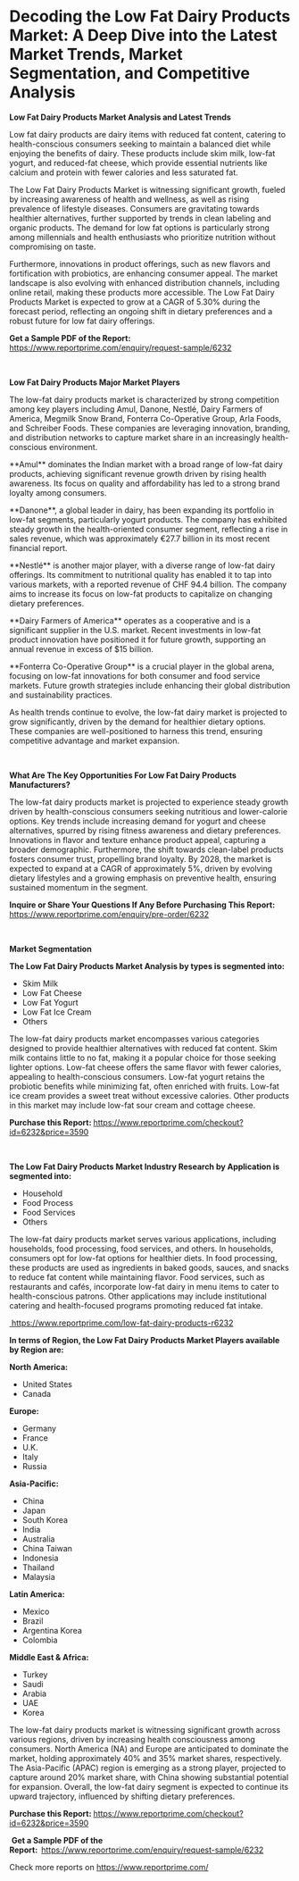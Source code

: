 <p><h1>Decoding the Low Fat Dairy Products Market: A Deep Dive into the Latest Market Trends, Market Segmentation, and Competitive Analysis</h1></p><p><strong>Low Fat Dairy Products Market Analysis and Latest Trends</strong></p>
<p><p>Low fat dairy products are dairy items with reduced fat content, catering to health-conscious consumers seeking to maintain a balanced diet while enjoying the benefits of dairy. These products include skim milk, low-fat yogurt, and reduced-fat cheese, which provide essential nutrients like calcium and protein with fewer calories and less saturated fat.</p><p>The Low Fat Dairy Products Market is witnessing significant growth, fueled by increasing awareness of health and wellness, as well as rising prevalence of lifestyle diseases. Consumers are gravitating towards healthier alternatives, further supported by trends in clean labeling and organic products. The demand for low fat options is particularly strong among millennials and health enthusiasts who prioritize nutrition without compromising on taste.</p><p>Furthermore, innovations in product offerings, such as new flavors and fortification with probiotics, are enhancing consumer appeal. The market landscape is also evolving with enhanced distribution channels, including online retail, making these products more accessible. The Low Fat Dairy Products Market is expected to grow at a CAGR of 5.30% during the forecast period, reflecting an ongoing shift in dietary preferences and a robust future for low fat dairy offerings.</p></p>
<p><strong>Get a Sample PDF of the Report:&nbsp;</strong> <a href="https://www.reportprime.com/enquiry/request-sample/6232?utm_campaign=2444&utm_medium=2&utm_source=Github&utm_content=ia&utm_term=19032025&utm_id=low-fat-dairy-products">https://www.reportprime.com/enquiry/request-sample/6232</a></p>
<p>&nbsp;</p>
<p><strong>Low Fat Dairy Products Major Market Players</strong></p>
<p><p>The low-fat dairy products market is characterized by strong competition among key players including Amul, Danone, Nestlé, Dairy Farmers of America, Megmilk Snow Brand, Fonterra Co-Operative Group, Arla Foods, and Schreiber Foods. These companies are leveraging innovation, branding, and distribution networks to capture market share in an increasingly health-conscious environment.</p><p>**Amul** dominates the Indian market with a broad range of low-fat dairy products, achieving significant revenue growth driven by rising health awareness. Its focus on quality and affordability has led to a strong brand loyalty among consumers. </p><p>**Danone**, a global leader in dairy, has been expanding its portfolio in low-fat segments, particularly yogurt products. The company has exhibited steady growth in the health-oriented consumer segment, reflecting a rise in sales revenue, which was approximately €27.7 billion in its most recent financial report.</p><p>**Nestlé** is another major player, with a diverse range of low-fat dairy offerings. Its commitment to nutritional quality has enabled it to tap into various markets, with a reported revenue of CHF 94.4 billion. The company aims to increase its focus on low-fat products to capitalize on changing dietary preferences.</p><p>**Dairy Farmers of America** operates as a cooperative and is a significant supplier in the U.S. market. Recent investments in low-fat product innovation have positioned it for future growth, supporting an annual revenue in excess of $15 billion.</p><p>**Fonterra Co-Operative Group** is a crucial player in the global arena, focusing on low-fat innovations for both consumer and food service markets. Future growth strategies include enhancing their global distribution and sustainability practices.</p><p>As health trends continue to evolve, the low-fat dairy market is projected to grow significantly, driven by the demand for healthier dietary options. These companies are well-positioned to harness this trend, ensuring competitive advantage and market expansion.</p></p>
<p>&nbsp;</p>
<p><strong>What Are The Key Opportunities For Low Fat Dairy Products Manufacturers?</strong></p>
<p><p>The low-fat dairy products market is projected to experience steady growth driven by health-conscious consumers seeking nutritious and lower-calorie options. Key trends include increasing demand for yogurt and cheese alternatives, spurred by rising fitness awareness and dietary preferences. Innovations in flavor and texture enhance product appeal, capturing a broader demographic. Furthermore, the shift towards clean-label products fosters consumer trust, propelling brand loyalty. By 2028, the market is expected to expand at a CAGR of approximately 5%, driven by evolving dietary lifestyles and a growing emphasis on preventive health, ensuring sustained momentum in the segment.</p></p>
<p><strong>Inquire or Share Your Questions If Any Before Purchasing This Report:</strong> <a href="https://www.reportprime.com/enquiry/pre-order/6232?utm_campaign=2444&utm_medium=2&utm_source=Github&utm_content=ia&utm_term=19032025&utm_id=low-fat-dairy-products">https://www.reportprime.com/enquiry/pre-order/6232</a></p>
<p>&nbsp;</p>
<p><strong>Market Segmentation</strong></p>
<p><strong>The Low Fat Dairy Products Market Analysis by types is segmented into:</strong></p>
<p><ul><li>Skim Milk</li><li>Low Fat Cheese</li><li>Low Fat Yogurt</li><li>Low Fat Ice Cream</li><li>Others</li></ul></p>
<p><p>The low-fat dairy products market encompasses various categories designed to provide healthier alternatives with reduced fat content. Skim milk contains little to no fat, making it a popular choice for those seeking lighter options. Low-fat cheese offers the same flavor with fewer calories, appealing to health-conscious consumers. Low-fat yogurt retains the probiotic benefits while minimizing fat, often enriched with fruits. Low-fat ice cream provides a sweet treat without excessive calories. Other products in this market may include low-fat sour cream and cottage cheese.</p></p>
<p><strong>Purchase this Report:&nbsp;</strong><a href="https://www.reportprime.com/checkout?id=6232&price=3590&utm_campaign=2444&utm_medium=2&utm_source=Github&utm_content=ia&utm_term=19032025&utm_id=low-fat-dairy-products">https://www.reportprime.com/checkout?id=6232&price=3590</a></p>
<p>&nbsp;</p>
<p><strong>The Low Fat Dairy Products Market Industry Research by Application is segmented into:</strong></p>
<p><ul><li>Household</li><li>Food Process</li><li>Food Services</li><li>Others</li></ul></p>
<p><p>The low-fat dairy products market serves various applications, including households, food processing, food services, and others. In households, consumers opt for low-fat options for healthier diets. In food processing, these products are used as ingredients in baked goods, sauces, and snacks to reduce fat content while maintaining flavor. Food services, such as restaurants and cafés, incorporate low-fat dairy in menu items to cater to health-conscious patrons. Other applications may include institutional catering and health-focused programs promoting reduced fat intake.</p></p>
<p><a href="https://www.reportprime.com/low-fat-dairy-products-r6232?utm_campaign=2444&utm_medium=2&utm_source=Github&utm_content=ia&utm_term=19032025&utm_id=low-fat-dairy-products">&nbsp;https://www.reportprime.com/low-fat-dairy-products-r6232</a></p>
<p><strong>In terms of Region, the Low Fat Dairy Products Market Players available by Region are:</strong></p>
<p>
    <p> <strong> North America: </strong>
        <ul>
            <li>United States</li>
            <li>Canada</li>
        </ul>
        </p> 
    <p> <strong> Europe: </strong>
        <ul>
            <li>Germany</li>
            <li>France</li>
            <li>U.K.</li>
            <li>Italy</li>
            <li>Russia</li>
        </ul>
        </p> 
    <p> <strong> Asia-Pacific: </strong>
        <ul>
            <li>China</li>
            <li>Japan</li>
            <li>South Korea</li>
            <li>India</li>
            <li>Australia</li>
            <li>China Taiwan</li>
            <li>Indonesia</li>
            <li>Thailand</li>
            <li>Malaysia</li>
        </ul>
        </p> 
    <p> <strong> Latin America: </strong>
        <ul>
            <li>Mexico</li>
            <li>Brazil</li>
            <li>Argentina Korea</li>
            <li>Colombia</li>
        </ul>
        </p> 
    <p> <strong> Middle East & Africa: </strong>
        <ul>
            <li>Turkey</li>
            <li>Saudi</li>
            <li>Arabia</li>
            <li>UAE</li>
            <li>Korea</li>
        </ul>
    </p>
    </p>
<p><p>The low-fat dairy products market is witnessing significant growth across various regions, driven by increasing health consciousness among consumers. North America (NA) and Europe are anticipated to dominate the market, holding approximately 40% and 35% market shares, respectively. The Asia-Pacific (APAC) region is emerging as a strong player, projected to capture around 20% market share, with China showing substantial potential for expansion. Overall, the low-fat dairy segment is expected to continue its upward trajectory, influenced by shifting dietary preferences.</p></p>
<p><strong>Purchase this Report: </strong><a href="https://www.reportprime.com/checkout?id=6232&price=3590&utm_campaign=2444&utm_medium=2&utm_source=Github&utm_content=ia&utm_term=19032025&utm_id=low-fat-dairy-products">https://www.reportprime.com/checkout?id=6232&price=3590</a></p>
<p>&nbsp;<strong>Get a Sample PDF of the Report:&nbsp;&nbsp;</strong><a href="https://www.reportprime.com/enquiry/request-sample/6232?utm_campaign=2444&utm_medium=2&utm_source=Github&utm_content=ia&utm_term=19032025&utm_id=low-fat-dairy-products">https://www.reportprime.com/enquiry/request-sample/6232</a></p>
<p><strong></strong></p>
<p>Check more reports on <a href="https://www.reportprime.com/?utm_campaign=2444&utm_medium=2&utm_source=Github&utm_content=ia&utm_term=19032025&utm_id=low-fat-dairy-products">https://www.reportprime.com/</a></p>